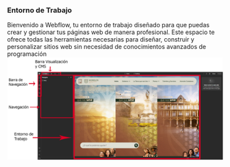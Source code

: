### Entorno de Trabajo ###

Bienvenido a Webflow, tu entorno de trabajo diseñado para que puedas crear y gestionar tus páginas web de manera profesional. Este espacio te ofrece todas las herramientas necesarias para diseñar, construir y personalizar sitios web sin necesidad de conocimientos avanzados de programación
![](img/02.jpg)
